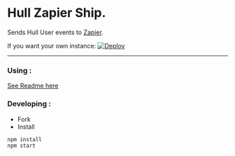 # Hull Zapier Ship.

Sends Hull User events to [Zapier](http://segment.com).

If you want your own instance: [![Deploy](https://www.herokucdn.com/deploy/button.png)](https://heroku.com/deploy?template=https://github.com/hull-ships/hull-zapier)

---

### Using :

[See Readme here](https://dashboard.hullapp.io/readme?url=https://hull-zapier.herokuapp.com)

### Developing :

- Fork
- Install

```sh
npm install
npm start
```

